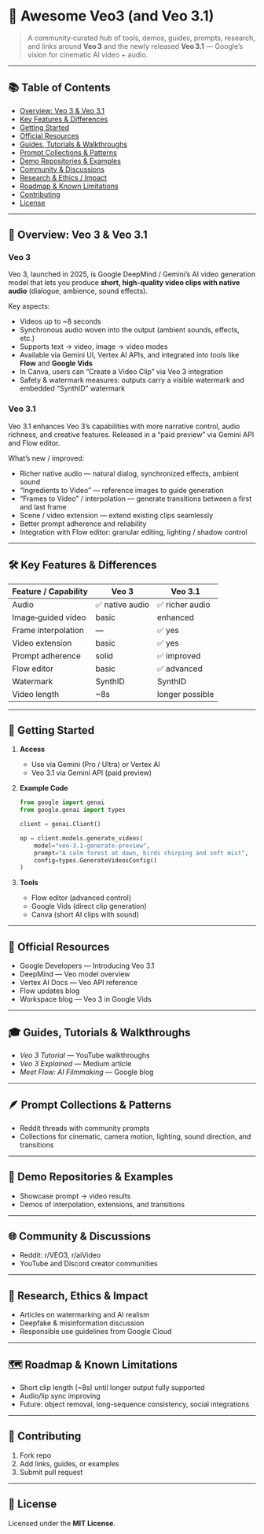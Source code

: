 # 🌟 Awesome Veo3 (and Veo 3.1)

> A community‑curated hub of tools, demos, guides, prompts, research, and links around **Veo 3** and the newly released **Veo 3.1** — Google’s vision for cinematic AI video + audio.

---

## 📚 Table of Contents

- [Overview: Veo 3 & Veo 3.1](#overview-veo-3--veo-31)  
- [Key Features & Differences](#key-features--differences)  
- [Getting Started](#getting-started)  
- [Official Resources](#official-resources)  
- [Guides, Tutorials & Walkthroughs](#guides-tutorials--walkthroughs)  
- [Prompt Collections & Patterns](#prompt-collections--patterns)  
- [Demo Repositories & Examples](#demo-repositories--examples)  
- [Community & Discussions](#community--discussions)  
- [Research & Ethics / Impact](#research--ethics--impact)  
- [Roadmap & Known Limitations](#roadmap--known-limitations)  
- [Contributing](#contributing)  
- [License](#license)

---

## 🧠 Overview: Veo 3 & Veo 3.1

### Veo 3

Veo 3, launched in 2025, is Google DeepMind / Gemini’s AI video generation model that lets you produce **short, high-quality video clips with native audio** (dialogue, ambience, sound effects).

Key aspects:
- Videos up to ~8 seconds  
- Synchronous audio woven into the output (ambient sounds, effects, etc.)  
- Supports text → video, image → video modes  
- Available via Gemini UI, Vertex AI APIs, and integrated into tools like **Flow** and **Google Vids**  
- In Canva, users can “Create a Video Clip” via Veo 3 integration  
- Safety & watermark measures: outputs carry a visible watermark and embedded “SynthID” watermark  

### Veo 3.1

Veo 3.1 enhances Veo 3’s capabilities with more narrative control, audio richness, and creative features. Released in a “paid preview” via Gemini API and Flow editor.

What’s new / improved:
- Richer native audio — natural dialog, synchronized effects, ambient sound  
- “Ingredients to Video” — reference images to guide generation  
- “Frames to Video” / interpolation — generate transitions between a first and last frame  
- Scene / video extension — extend existing clips seamlessly  
- Better prompt adherence and reliability  
- Integration with Flow editor: granular editing, lighting / shadow control  

---

## 🛠 Key Features & Differences

| Feature / Capability | Veo 3 | Veo 3.1 |
|----------------------|-------|---------|
| Audio | ✅ native audio | ✅ richer audio |
| Image‑guided video | basic | enhanced |
| Frame interpolation | — | ✅ yes |
| Video extension | basic | ✅ yes |
| Prompt adherence | solid | ✅ improved |
| Flow editor | basic | ✅ advanced |
| Watermark | SynthID | SynthID |
| Video length | ~8s | longer possible |

---

## 🚀 Getting Started

1. **Access**
   - Use via Gemini (Pro / Ultra) or Vertex AI  
   - Veo 3.1 via Gemini API (paid preview)

2. **Example Code**
   ```python
   from google import genai
   from google.genai import types

   client = genai.Client()

   op = client.models.generate_videos(
       model="veo-3.1-generate-preview",
       prompt="A calm forest at dawn, birds chirping and soft mist",
       config=types.GenerateVideosConfig()
   )
   ```

3. **Tools**
   - Flow editor (advanced control)  
   - Google Vids (direct clip generation)  
   - Canva (short AI clips with sound)  

---

## 📖 Official Resources

- Google Developers — Introducing Veo 3.1  
- DeepMind — Veo model overview  
- Vertex AI Docs — Veo API reference  
- Flow updates blog  
- Workspace blog — Veo 3 in Google Vids  

---

## 🎓 Guides, Tutorials & Walkthroughs

- *Veo 3 Tutorial* — YouTube walkthroughs  
- *Veo 3 Explained* — Medium article  
- *Meet Flow: AI Filmmaking* — Google blog  

---

## 🪶 Prompt Collections & Patterns

- Reddit threads with community prompts  
- Collections for cinematic, camera motion, lighting, sound direction, and transitions  

---

## 📂 Demo Repositories & Examples

- Showcase prompt → video results  
- Demos of interpolation, extensions, and transitions  

---

## 🌐 Community & Discussions

- Reddit: r/VEO3, r/aiVideo  
- YouTube and Discord creator communities  

---

## 🧪 Research, Ethics & Impact

- Articles on watermarking and AI realism  
- Deepfake & misinformation discussion  
- Responsible use guidelines from Google Cloud  

---

## 🗺️ Roadmap & Known Limitations

- Short clip length (~8s) until longer output fully supported  
- Audio/lip sync improving  
- Future: object removal, long-sequence consistency, social integrations  

---

## 🤝 Contributing

1. Fork repo  
2. Add links, guides, or examples  
3. Submit pull request  

---

## 📄 License

Licensed under the **MIT License**.
